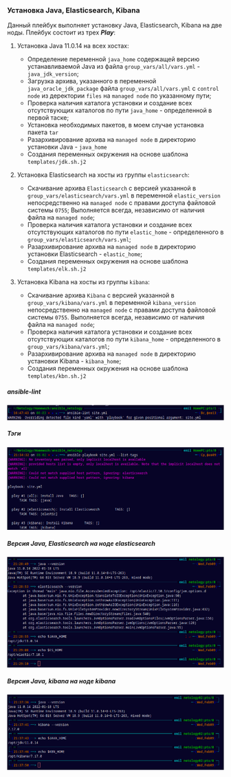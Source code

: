 <h3>Установка Java, Elasticsearch, Kibana</h3>

Данный плейбук выполняет установку Java, Elasticsearch, Kibana на две ноды.
Плейбук состоит из трех ***Play***:
1. Установка Java 11.0.14 на всех хостах:
    * Определение переменной `java_home` содержащей версию устанавливаемой Java из файла `group_vars/all/vars.yml` - `java_jdk_version`;
    * Загрузка архива, указанного в переменной `java_oracle_jdk_package` файла `group_vars/all/vars.yml`  с `control node` из деректории `files` на `managed node` по указанному пути;
    * Проверка наличия каталога установки и создание всех отсутствующих каталогов по пути `java_home` - определенной в первой таске;
    * Установка необходимых пакетов, в моем случае установка пакета `tar`
    * Разархивирование архива на `managed node` в директорию установки Java - `java_home`
    * Создания переменных окружения на основе шаблона `templates/jdk.sh.j2`


2. Установка Elasticsearch на хосты из группы `elasticsearch`:
    * Скачивание архива `Elasticsearch` с версией указанной в `group_vars/elasticsearch/vars.yml` в переменной `elastic_version `непосредственно на `managed node` с правами доступа файловой системы `0755`; Выполняется всегда, независимо от наличия файла на `managed node`;
    * Проверка наличия каталога установки и создание всех отсутствующих каталогов по пути `elastic_home` - определенного в `group_vars/elasticsearch/vars.yml`;
    *  Разархивирование архива на `managed node` в директорию установки Elasticsearch - `elastic_home`;
    * Создания переменных окружения на основе шаблона `templates/elk.sh.j2`


3. Установка Kibana на хосты из группы `kibana`:
    * Скачивание архива `Kibana` с версией указанной в `group_vars/kibana/vars.yml` в переменной `kibana_version` непосредственно на `managed node` с правами доступа файловой системы `0755`. Выполняется всегда, независимо от наличия файла на `managed node`;
    * Проверка наличия каталога установки и создание всех отсутствующих каталогов по пути `kibana_home` - определенного в `group_vars/kibana/vars.yml`;
    *  Разархивирование архива на `managed node` в директорию установки Kibana - `kibana_home`;
    * Создания переменных окружения на основе шаблона `templates/kbn.sh.j2`

<h5>ansible-lint</h5>

![ansible-lint](./screenshots/ansible_lint.png)

<h5>Тэги</h5>

![tags](./screenshots/tags.png)

<h5>Версия Java, Elasticsearch на ноде elasticsearch</h5>

![Java_Elasticsearch_version](./screenshots/java_elastic_version.png)

<h5>Версия Java, kibana на ноде kibana</h5>

![Java_Kibana_version](./screenshots/java_kibana_version.png)
